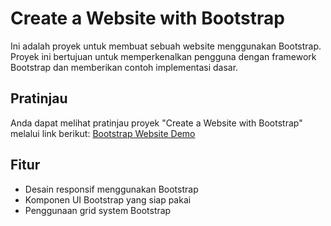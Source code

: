# Create a Website with Bootstrap

Ini adalah proyek untuk membuat sebuah website menggunakan Bootstrap. Proyek ini bertujuan untuk memperkenalkan pengguna dengan framework Bootstrap dan memberikan contoh implementasi dasar.

## Pratinjau

Anda dapat melihat pratinjau proyek "Create a Website with Bootstrap" melalui link berikut: [Bootstrap Website Demo](https://akhmadnuryasin.github.io/create-a-website-with-bootstrap/)

## Fitur

- Desain responsif menggunakan Bootstrap
- Komponen UI Bootstrap yang siap pakai
- Penggunaan grid system Bootstrap


